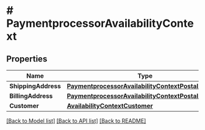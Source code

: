 # # PaymentprocessorAvailabilityContext


## Properties 


Name | Type | Description | Notes
------------ | ------------- | ------------- | -------------
**ShippingAddress**| [**PaymentprocessorAvailabilityContextPostalAddress**](PaymentprocessorAvailabilityContextPostalAddress.md) |   | [optional]
**BillingAddress**| [**PaymentprocessorAvailabilityContextPostalAddress**](PaymentprocessorAvailabilityContextPostalAddress.md) |   | [optional]
**Customer**| [**AvailabilityContextCustomer**](AvailabilityContextCustomer.md) |   | [optional]


[[Back to Model list]](../../README.md#models) [[Back to API list]](../../README.md#endpoints) [[Back to README]](../../README.md)

